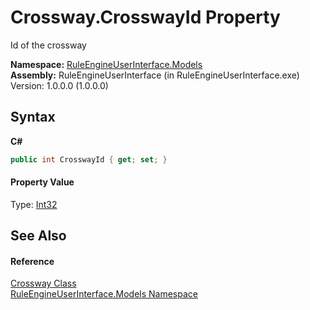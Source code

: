 # Crossway.CrosswayId Property 
 

Id of the crossway

**Namespace:**&nbsp;<a href="263a6778-8085-101d-0fab-027f68ff96a9">RuleEngineUserInterface.Models</a><br />**Assembly:**&nbsp;RuleEngineUserInterface (in RuleEngineUserInterface.exe) Version: 1.0.0.0 (1.0.0.0)

## Syntax

**C#**<br />
``` C#
public int CrosswayId { get; set; }
```


#### Property Value
Type: <a href="http://msdn2.microsoft.com/en-us/library/td2s409d" target="_blank">Int32</a>

## See Also


#### Reference
<a href="c7cdb172-5b44-ef89-2092-e7568e37bf40">Crossway Class</a><br /><a href="263a6778-8085-101d-0fab-027f68ff96a9">RuleEngineUserInterface.Models Namespace</a><br />